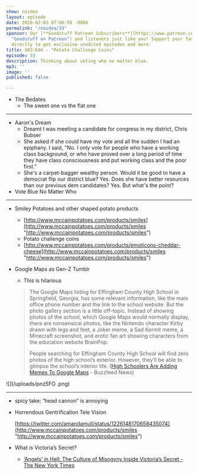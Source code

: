 ```yaml
---
show: noidea
layout: episode
date: 2020-02-03 07:00:50 -0800
permalink: "/noidea/33"
sponsor: Our [**Goodstuff Patreon Subscribers**](https://www.patreon.com/goodstuff
  "Goodstuff on Patreon") and listeners just like you! Support your favorite podcasts
  directly to get exclusive unedited episodes and more.
title: S03:E04 - "Potato Challenge Coins"
episode: 33
description: Thinking about voting who no matter blue.
mp3: ''
image: ''
published: false

---
```


* The Bedates
  * The sweet one vs the flat one

***

* Aaron's Dream
  * Dreamt I was meeting a candidate for congress in my district, Chris Bubser
  * She asked if she could have my vote and all the sudden I had an epiphany. I said, "No. I only vote for people who have a working class background, or who have proved over a long period of time they have class consciousness and put working class and the poor first."
  * She's a carpet-bagger wealthy person. Would it be good to have a democrat flip our district blue? Yes. Does she have better resources than our previous dem candidates? Yes. But what's the point?
* Vote Blue No Matter Who

***

* Smiley Potatoes and other shaped potato products
  * [http://www.mccainpotatoes.com/products/smiles](http://www.mccainpotatoes.com/products/smiles "http://www.mccainpotatoes.com/products/smiles")
  * Potato challenge coins
  * [http://www.mccainpotatoes.com/products/emoticons-cheddar-cheese](http://www.mccainpotatoes.com/products/smiles "http://www.mccainpotatoes.com/products/smiles")
* Google Maps as Gen-Z Tumblr
  * This is hilarious

  > The Google Maps listing for Effingham County High School in Springfield, Georgia, has some relevant information, like the main office phone number and the link to the school website. But the photo gallery section is a little off-topic. Instead of showing photos of the school, which Google Maps would normally display, there are nonsensical photos, like the Nintendo character Kirby drawn with legs and feet, a Joker meme, a Sad Kermit meme, a Minecraft screenshot, and erotic fan art showing characters from the education website BrainPop.
  >
  >   
  > People searching for Effingham County High School will find zero photos of the high school’s exterior. However, they’ll be able to glimpse the school’s interior life. ([High Schoolers Are Adding Memes To Google Maps](https://www.buzzfeednews.com/article/carolinehaskins1/google-maps-high-school-erotic-fan-art-meme) - Buzzfeed News)

![](/uploads/pnz5FO .png)

***

* spicy take: “head cannon” is annoying
* Horrendous Gentrification Tele Vision

  [https://twitter.com/amandamull/status/1226148170658435074](http://www.mccainpotatoes.com/products/smiles "http://www.mccainpotatoes.com/products/smiles")
* What _is_ Victoria’s Secret?
  * [‘Angels’ in Hell: The Culture of Misogyny Inside Victoria’s Secret - The New York Times](https://www.nytimes.com/2020/02/01/business/victorias-secret-razek-harassment.html)